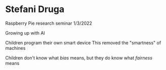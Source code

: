 Stefani Druga
=============

Raspberry Pie research seminar 1/3/2022

Growing up with AI

Children program their own smart device
This removed the "smartness" of machines

Children don't know what _bias_ means, but they do know what _fairness_ means

